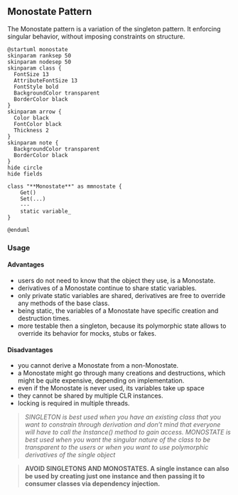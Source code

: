 ## Monostate Pattern
The Monostate pattern is a variation of the singleton pattern.
It enforcing singular behavior, without imposing constraints on structure.  

```plantuml
@startuml monostate
skinparam ranksep 50
skinparam nodesep 50
skinparam class {
  FontSize 13
  AttributeFontSize 13
  FontStyle bold
  BackgroundColor transparent
  BorderColor black
}
skinparam arrow {
  Color black
  FontColor black
  Thickness 2
}
skinparam note {
  BackgroundColor transparent
  BorderColor black
}
hide circle
hide fields

class "**Monostate**" as mmnostate {
    Get()
    Set(...)
    ---
    static variable_
}

@enduml
```

### Usage

#### Advantages

* users do not need to know that the object they use, is a Monostate.
* derivatives of a Monostate continue to share static variables.
* only private static variables are shared, derivatives are free to override any methods of the base class.
* being static, the variables of a Monostate have specific creation and destruction times.
* more testable then a singleton, because its polymorphic state allows to override its behavior for mocks, stubs or fakes.

#### Disadvantages

* you cannot derive a Monostate from a non-Monostate.
* a Monostate might go through many creations and destructions, which might be quite expensive, depending on implementation.
* even if the Monostate is never used, its variables take up space
* they cannot be shared by multiple CLR instances.
* locking is required in multiple threads.

> *SINGLETON is best used when you have an existing class that you want to constrain through derivation and don’t mind that everyone will have to call the Instance() method to gain access. MONOSTATE is best used when you want the singular nature of the class to be transparent to the users or when you want to use polymorphic derivatives of the single object*

> **AVOID SINGLETONS AND MONOSTATES. A single instance can also be used by creating just one instance and then passing it to consumer classes via dependency injection.**
